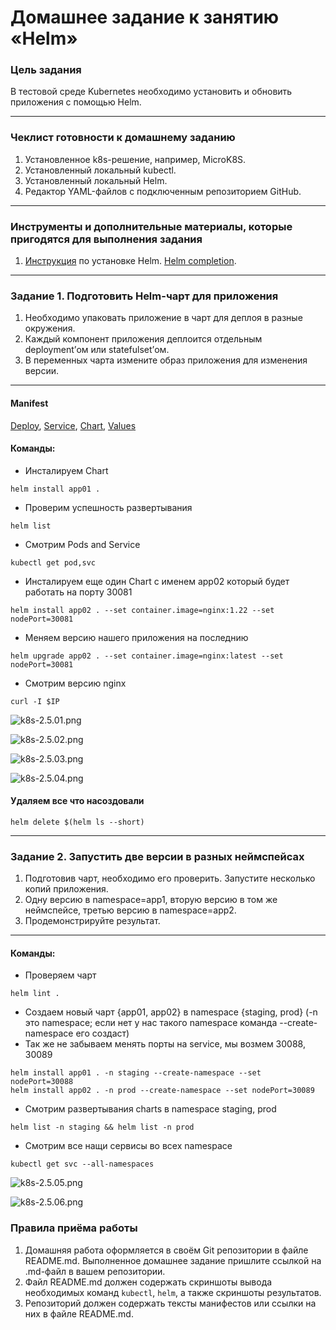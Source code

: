 # Домашнее задание к занятию «Helm»

### Цель задания

В тестовой среде Kubernetes необходимо установить и обновить приложения с помощью Helm.

------

### Чеклист готовности к домашнему заданию

1. Установленное k8s-решение, например, MicroK8S.
2. Установленный локальный kubectl.
3. Установленный локальный Helm.
4. Редактор YAML-файлов с подключенным репозиторием GitHub.

------

### Инструменты и дополнительные материалы, которые пригодятся для выполнения задания

1. [Инструкция](https://helm.sh/docs/intro/install/) по установке Helm. [Helm completion](https://helm.sh/docs/helm/helm_completion/).

------

### Задание 1. Подготовить Helm-чарт для приложения

1. Необходимо упаковать приложение в чарт для деплоя в разные окружения. 
2. Каждый компонент приложения деплоится отдельным deployment’ом или statefulset’ом.
3. В переменных чарта измените образ приложения для изменения версии.

---
#### Manifest
[Deploy](https://github.com/rbudarin/kuber-homeworks/blob/main/2.5/manifest/templates/deploy.yaml), 
[Service](https://github.com/rbudarin/kuber-homeworks/blob/main/2.5/manifest/templates/service.yaml), 
[Chart](https://github.com/rbudarin/kuber-homeworks/blob/main/2.5/manifest/Chart.yaml), 
[Values](https://github.com/rbudarin/kuber-homeworks/blob/main/2.5/manifest/values.yaml)

#### Команды:
- Инсталируем Chart
```
helm install app01 .
``` 
- Проверим успешность развертывания
```
helm list
```
- Смотрим Pods and Service
```
kubectl get pod,svc
```
- Инсталируем еще один Chart с именем app02 который будет работать на порту 30081
```
helm install app02 . --set container.image=nginx:1.22 --set nodePort=30081
```
- Меняем версию нашего приложения на последнию
```
helm upgrade app02 . --set container.image=nginx:latest --set nodePort=30081
```
- Смотрим версию nginx
```
curl -I $IP 
```

![k8s-2.5.01.png](https://github.com/rbudarin/kuber-homeworks/blob/main/2.5/screen/k8s-2.5.01.png)

![k8s-2.5.02.png](https://github.com/rbudarin/kuber-homeworks/blob/main/2.5/screen/k8s-2.5.02.png)

![k8s-2.5.03.png](https://github.com/rbudarin/kuber-homeworks/blob/main/2.5/screen/k8s-2.5.03.png)

![k8s-2.5.04.png](https://github.com/rbudarin/kuber-homeworks/blob/main/2.5/screen/k8s-2.5.04.png)

#### Удаляем все что насоздовали
```
helm delete $(helm ls --short)
```
------
### Задание 2. Запустить две версии в разных неймспейсах

1. Подготовив чарт, необходимо его проверить. Запуститe несколько копий приложения.
2. Одну версию в namespace=app1, вторую версию в том же неймспейсе, третью версию в namespace=app2.
3. Продемонстрируйте результат.

---
#### Команды:
- Проверяем чарт 
```
helm lint .
```
- Создаем новый чарт {app01, app02} в namespace {staging, prod} (-n это namespace; если нет у нас такого namespace команда --create-namespace его создаст)
- Так же не забываем менять порты на service, мы возмем 30088, 30089
```
helm install app01 . -n staging --create-namespace --set nodePort=30088
helm install app02 . -n prod --create-namespace --set nodePort=30089
```
- Смотрим развертывания charts в namespace staging, prod
```
helm list -n staging && helm list -n prod
```
- Смотрим все нащи сервисы во всех namespace
```
kubectl get svc --all-namespaces
```
![k8s-2.5.05.png](https://github.com/rbudarin/kuber-homeworks/blob/main/2.5/screen/k8s-2.5.05.png)

![k8s-2.5.06.png](https://github.com/rbudarin/kuber-homeworks/blob/main/2.5/screen/k8s-2.5.06.png)

### Правила приёма работы

1. Домашняя работа оформляется в своём Git репозитории в файле README.md. Выполненное домашнее задание пришлите ссылкой на .md-файл в вашем репозитории.
2. Файл README.md должен содержать скриншоты вывода необходимых команд `kubectl`, `helm`, а также скриншоты результатов.
3. Репозиторий должен содержать тексты манифестов или ссылки на них в файле README.md.

